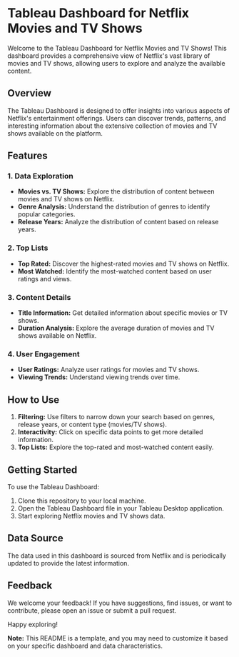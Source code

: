 # Tableau Dashboard for Netflix Movies and TV Shows

Welcome to the Tableau Dashboard for Netflix Movies and TV Shows! This dashboard provides a comprehensive view of Netflix's vast library of movies and TV shows, allowing users to explore and analyze the available content.

## Overview

The Tableau Dashboard is designed to offer insights into various aspects of Netflix's entertainment offerings. Users can discover trends, patterns, and interesting information about the extensive collection of movies and TV shows available on the platform.

## Features

### 1. Data Exploration

- **Movies vs. TV Shows:** Explore the distribution of content between movies and TV shows on Netflix.
- **Genre Analysis:** Understand the distribution of genres to identify popular categories.
- **Release Years:** Analyze the distribution of content based on release years.

### 2. Top Lists

- **Top Rated:** Discover the highest-rated movies and TV shows on Netflix.
- **Most Watched:** Identify the most-watched content based on user ratings and views.

### 3. Content Details

- **Title Information:** Get detailed information about specific movies or TV shows.
- **Duration Analysis:** Explore the average duration of movies and TV shows available on Netflix.

### 4. User Engagement

- **User Ratings:** Analyze user ratings for movies and TV shows.
- **Viewing Trends:** Understand viewing trends over time.

## How to Use

1. **Filtering:** Use filters to narrow down your search based on genres, release years, or content type (movies/TV shows).
2. **Interactivity:** Click on specific data points to get more detailed information.
3. **Top Lists:** Explore the top-rated and most-watched content easily.

## Getting Started

To use the Tableau Dashboard:

1. Clone this repository to your local machine.
2. Open the Tableau Dashboard file in your Tableau Desktop application.
3. Start exploring Netflix movies and TV shows data.

## Data Source

The data used in this dashboard is sourced from Netflix and is periodically updated to provide the latest information.

## Feedback

We welcome your feedback! If you have suggestions, find issues, or want to contribute, please open an issue or submit a pull request.

Happy exploring!


**Note:** This README is a template, and you may need to customize it based on your specific dashboard and data characteristics.
